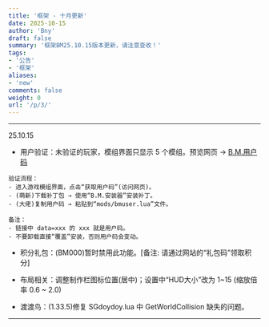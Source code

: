 ```yaml
---
title: '框架 - 十月更新'
date: 2025-10-15
author: 'Bny'
draft: false
summary: '框架BM25.10.15版本更新，请注意查收！'
tags:
- '公告'
- '框架'
aliases:
- 'new'
comments: false
weight: 0
url: '/p/3/'
---
```




---

25.10.15

- 用户验证：未验证的玩家，模组界面只显示 5 个模组。预览网页 -> [B.M.用户码](app/buid/?data=7a21078adcef75a00c90c8c57b3aec33)

```
验证流程：  
- 进入游戏模组界面，点击“获取用户码”(访问网页)。
- (萌新)下载补丁包 → 使用“B.M.安装器”安装补丁。
- (大佬)复制用户码 → 粘贴到“mods/bmuser.lua”文件。

备注：
- 链接中 data=xxx 的 xxx 就是用户码。
- 不要卸载直接“覆盖”安装，否则用户码会变动。

```

- 积分礼包：(BM000)暂时禁用此功能。[备注: 请通过网站的“礼包码”领取积分]

- 布局相关：调整制作栏图标位置(居中)；设置中“HUD大小”改为 1~15 (缩放倍率 0.6 ~ 2.0)

- 渡渡鸟：(1.33.5)修复 SGdoydoy.lua 中 GetWorldCollision 缺失的问题。

<!-- <small> -->
<!-- 小作文： -->
<!-- <br>　最初，框架(DS补丁)是公开源码的，任何人都可以随意改动(优化)代码。这让某些小鬼看到了“利益”，他最先“优化”的是：作者、交流群......然后做成整合包卖钱。(他可能会安慰自己：“凭什么说我改你的框架，我自己看官方源码，自己写的不行么？”) -->
<!-- <br>　创意工坊里那么多模组，都是大佬免费分享出来的。“框架”也只是一个模组而已，是我在玩饥荒时，为了优化我自己的游戏体验，随手乱写的一个模组。 -->
<!-- <br>　别人卖整合包，这事我管不着。一个愿打一个愿挨，我更管不着。我一直强调“免费”，只是为了不给我自己找麻烦。 -->
<!-- </small> -->

---
















